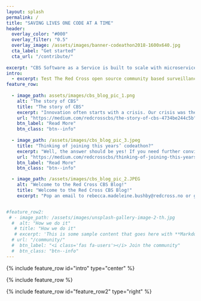 ```yaml
---
layout: splash
permalink: /
title: "SAVING LIVES ONE CODE AT A TIME"
header:
  overlay_color: "#000"
  overlay_filter: "0.5"
  overlay_image: /assets/images/banner-codeathon2018-1600x640.jpg
  cta_label: "Get started"
  cta_url: "/contribute/"
 
excerpt: "CBS Software as a Service is built to scale with microservices, cloud first, and mobile first approach"
intro: 
  - excerpt: Test The Red Cross open source community based surveillance system allows for people to report on health risks in their communities. By monitoring real-time data, we can respond to an outbreak before it spins out of control, thereby saving lives.The system is developed by volunteers. We currently have an operational MVP in Somalia, but we need your help to save even more lives! Read how you can contribute here and get in touch!' 
feature_row:
  
  - image_path: assets/images/cbs_blog_pic_1.png
    alt: "The story of CBS"
    title: "The story of CBS"
    excerpt: "Innovation often starts with a crisis. Our crisis was the Sierra Leone cholera outbreak in 2012. The disease causes acute diarrhea and vomiting, leading to a rapid loss of fluids. Without treatment, the disease can be fatal."
    url: "https://medium.com/redcrosscbs/the-story-of-cbs-4734be244c5b"
    btn_label: "Read More"
    btn_class: "btn--info"
   
  - image_path: /assets/images/cbs_blog_pic_3.jpeg
    title: "Thinking of joining this years’ codeathon?"
    excerpt: "Well, the answer should be yes! If you need further convincing though, check out what the contributors said during last years’ event!"
    url: "https://medium.com/redcrosscbs/thinking-of-joining-this-years-codeathon-7c46d55f57da"
    btn_label: "Read More"
    btn_class: "btn--info"   

  - image_path: /assets/images/cbs_blog_pic_2.JPEG
    alt: "Welcome to the Red Cross CBS Blog!"
    title: "Welcome to the Red Cross CBS Blog!"
    excerpt: "Pop an email to rebecca.madeleine.bushby@redcross.no or give her a call on +47 45880521!"


#feature_row2:
 # - image_path: /assets/images/unsplash-gallery-image-2-th.jpg
  #  alt: "How we do it"
   # title: "How we do it"
   # excerpt: 'This is some sample content that goes here with **Markdown** formatting. Right aligned with' 
  # url: "/community/"
  #  btn_label: "<i class='fas fa-users'></i> Join the community"
  #  btn_class: "btn--info"
---
```


{% include feature_row id="intro" type="center" %}

{% include feature_row %}

{% include feature_row id="feature_row2" type="right" %}